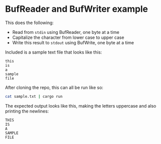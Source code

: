 # BufReader and BufWriter example

This does the following:

* Read from `stdin` using BufReader, one byte at a time
* Capitalize the character from lower case to upper case
* Write this result to `stdout` using BufWrite, one byte at a time

Included is a sample text file that looks like this:

```
this
is
a
sample
file
```

After cloning the repo, this can all be run like so:

```bash
cat sample.txt | cargo run
```

The expected output looks like this, making the letters uppercase and also printing the newlines:

```
THIS
IS
A
SAMPLE
FILE
```
